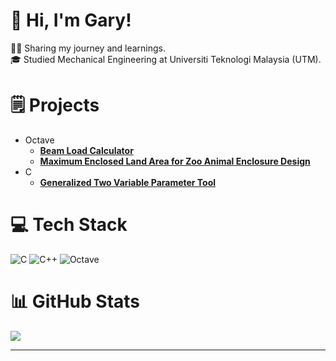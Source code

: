 # :wave: Hi, I'm Gary!
</i> :man_student: Sharing my journey and learnings.<br/>
</i> :mortar_board: Studied Mechanical Engineering at Universiti Teknologi Malaysia (UTM).<br/>

# :spiral_notepad: Projects
- Octave
  - <b>[Beam Load Calculator](https://github.com/tkjgary/Beam-Load-Calculator) </b>
  - <b>[Maximum Enclosed Land Area for Zoo Animal Enclosure Design](https://github.com/tkjgary/Maximizing-Enclosed-Land-Area-for-Zoo-Animal-Enclosure-Design) </b>
- C
  - <b>[Generalized Two Variable Parameter Tool](https://github.com/tkjgary/Generalized-Two-Variable-Parameter-Tool) </b>


# 💻 Tech Stack
![C](https://img.shields.io/badge/c-%2300599C.svg?style=for-the-badge&logo=c&logoColor=white) ![C++](https://img.shields.io/badge/c++-%2300599C.svg?style=for-the-badge&logo=c%2B%2B&logoColor=white) ![Octave](https://img.shields.io/badge/OCTAVE-darkblue?style=for-the-badge&logo=octave&logoColor=fcd683) 

# 📊 GitHub Stats
![](https://github-readme-stats.vercel.app/api/top-langs/?username=tkjgary&theme=dark&hide_border=false&include_all_commits=false&count_private=false&layout=compact)

---

<!-- Proudly created with GPRM ( https://gprm.itsvg.in ) -->
